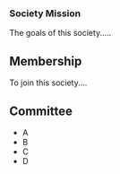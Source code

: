### Society Mission
The goals of this society.....

## Membership
To join this society....

## Committee
- A
- B
- C
- D
